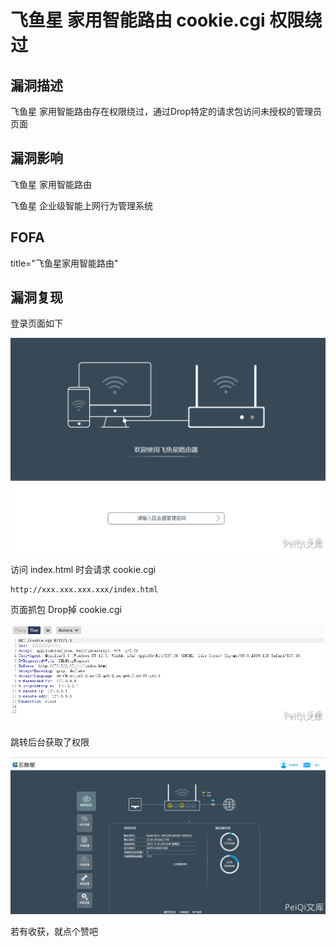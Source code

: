 # 飞鱼星 家用智能路由 cookie.cgi 权限绕过

## 漏洞描述

飞鱼星 家用智能路由存在权限绕过，通过Drop特定的请求包访问未授权的管理员页面

## 漏洞影响

<a-checkbox checked>飞鱼星 家用智能路由</a-checkbox></br>

<a-checkbox checked>飞鱼星 企业级智能上网行为管理系统</a-checkbox></br>

## FOFA

<a-checkbox checked>title="飞鱼星家用智能路由"</a-checkbox></br>

## 漏洞复现

登录页面如下

![img](../../../.vuepress/public/img/fy-1.png)



访问 index.html 时会请求 cookie.cgi



```plain
http://xxx.xxx.xxx.xxx/index.html
```



页面抓包 Drop掉 cookie.cgi



![img](../../../.vuepress/public/img/fy-2.png)



跳转后台获取了权限



![img](../../../.vuepress/public/img/fy-3.png)



若有收获，就点个赞吧